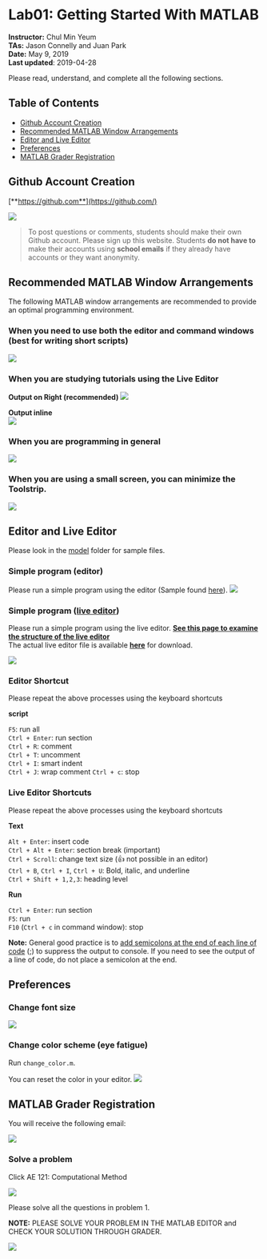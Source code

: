 # Lab01: Getting Started With MATLAB

**Instructor:** Chul Min Yeum     
**TAs:** Jason Connelly and Juan Park  
**Date:** May 9, 2019   
**Last updated**: 2019-04-28

Please read, understand, and complete all the following sections.
## Table of Contents
- [Github Account Creation](#github-account-creation)
- [Recommended MATLAB Window Arrangements](#recommended-matlab-window-arrangements)
- [Editor and Live Editor](#editor-and-live-editor)
- [Preferences](#preferences)
- [MATLAB Grader Registration](#matlab-grader-registration)

## Github Account Creation
[**https://github.com**](https://github.com/)

![](img/github.png)

>To post questions or comments, students should make their own Github account. Please sign up this website. Students **do not have to** make their accounts using **school emails** if they already have accounts or they want anonymity.

## Recommended MATLAB Window Arrangements
The following MATLAB window arrangements are recommended to provide an optimal programming environment.

### When you need to use both the editor and command windows (best for writing short scripts)
![](img/window_command_window.png)

### When you are studying tutorials using the Live Editor

**Output on Right (recommended)** 
![](img/live_editor_output_side.png)

**Output inline**  
![](img/live_editor_output_inline.png)

### When you are programming in general
![](img/window_programming.png)

### When you are using a small screen, you can minimize the Toolstrip. 
![](img/toolstrip.png)

## Editor and Live Editor
Please look in the [model](model) folder for sample files.
### Simple program (editor)
Please run a simple program using the editor (Sample found [here](model/sample_problem_editor.m)).
![](img/sample_problem_editor.png)

### Simple program ([live editor](https://www.mathworks.com/products/matlab/live-editor.html)) 
Please run a simple program using the live editor.
[**See this page to examine the structure of the live editor**](sample_problem_live_editor.pdf)   
The actual live editor file is available [**here**](model/sample_problem_live_editor.mlx) for download.

![](img/sample_problem_live_editor.png)

### Editor Shortcut
Please repeat the above processes using the keyboard shortcuts

**script**  

`F5`: run all    
`Ctrl + Enter`: run section  
`Ctrl + R`: comment   
`Ctrl + T`: uncomment   
`Ctrl + I`: smart indent   
`Ctrl + J`: wrap comment 
`Ctrl + c`: stop   

### Live Editor Shortcuts
Please repeat the above processes using the keyboard shortcuts

**Text**  

`Alt + Enter`: insert code   
`Ctrl + Alt + Enter`: section break (important)   
`Ctrl + Scroll`: change text size (:+1: not possible in an editor)   
`Ctrl + B`, `Ctrl + I`, `Ctrl + U`: Bold, italic, and underline   
`Ctrl + Shift + 1,2,3`: heading level   

**Run**  

`Ctrl + Enter`: run section   
`F5`: run    
`F10` (`Ctrl + c` in command window): stop   

**Note:** General good practice is to [add semicolons at the end of each line of code](https://www.quora.com/When-and-why-do-we-use-semicolons-in-MATLAB) (;) to suppress the output to console. If you need to see the output of a line of code, do not place a semicolon at the end.

## Preferences 
### Change font size
![](img/change_font_size.png)

### Change color scheme (eye fatigue)
Run `change_color.m`.

You can reset the color in your editor.
![](img/default_color.png)

## MATLAB Grader Registration  

You will receive the following email:

![](/home/jp/Desktop/juan/2019/20190501_AE121/AE121/lab/lab01/img/matlab_grader_invitation.png)

### Solve a problem

Click AE 121: Computational Method

![](/home/jp/Desktop/juan/2019/20190501_AE121/AE121/lab/lab01/img/matlab_grader_main.png)

Please solve all the questions in problem 1.

**NOTE:** PLEASE SOLVE YOUR PROBLEM IN THE MATLAB EDITOR and CHECK YOUR SOLUTION THROUGH GRADER. 

![](/home/jp/Desktop/juan/2019/20190501_AE121/AE121/lab/lab01/img/lab01_problem1.png)




